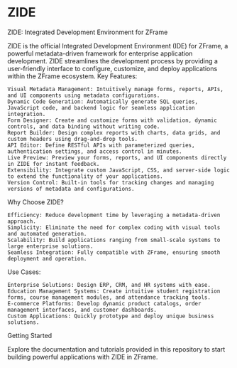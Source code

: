 # ZIDE
ZIDE: Integrated Development Environment for ZFrame

ZIDE is the official Integrated Development Environment (IDE) for ZFrame, a powerful metadata-driven framework for enterprise application development. ZIDE streamlines the development process by providing a user-friendly interface to configure, customize, and deploy applications within the ZFrame ecosystem.
Key Features:

    Visual Metadata Management: Intuitively manage forms, reports, APIs, and UI components using metadata configurations.
    Dynamic Code Generation: Automatically generate SQL queries, JavaScript code, and backend logic for seamless application integration.
    Form Designer: Create and customize forms with validation, dynamic controls, and data binding without writing code.
    Report Builder: Design complex reports with charts, data grids, and custom headers using drag-and-drop tools.
    API Editor: Define RESTful APIs with parameterized queries, authentication settings, and access control in minutes.
    Live Preview: Preview your forms, reports, and UI components directly in ZIDE for instant feedback.
    Extensibility: Integrate custom JavaScript, CSS, and server-side logic to extend the functionality of your applications.
    Version Control: Built-in tools for tracking changes and managing versions of metadata and configurations.

Why Choose ZIDE?

    Efficiency: Reduce development time by leveraging a metadata-driven approach.
    Simplicity: Eliminate the need for complex coding with visual tools and automated generation.
    Scalability: Build applications ranging from small-scale systems to large enterprise solutions.
    Seamless Integration: Fully compatible with ZFrame, ensuring smooth deployment and operation.

Use Cases:

    Enterprise Solutions: Design ERP, CRM, and HR systems with ease.
    Education Management Systems: Create intuitive student registration forms, course management modules, and attendance tracking tools.
    E-commerce Platforms: Develop dynamic product catalogs, order management interfaces, and customer dashboards.
    Custom Applications: Quickly prototype and deploy unique business solutions.

Getting Started

Explore the documentation and tutorials provided in this repository to start building powerful applications with ZIDE in ZFrame.
